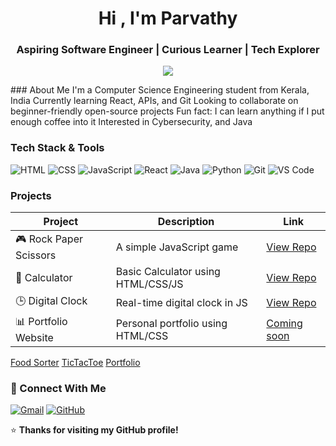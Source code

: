 <h1 align="center">Hi , I'm Parvathy</h1>
<h3 align="center"> Aspiring Software Engineer | Curious Learner | Tech Explorer</h3>

<p align="center">
  <img src="https://readme-typing-svg.herokuapp.com/?lines=Computer+Science+Student;Love+to+Learn+and+Build;Open+Source+Enthusiast&center=true&width=500&height=50" />
</p>
### About Me
 I'm a Computer Science Engineering student from Kerala, India  
 Currently learning React, APIs, and Git
 Looking to collaborate on beginner-friendly open-source projects
 Fun fact: I can learn anything if I put enough coffee into it   
 Interested in Cybersecurity, and Java

### Tech Stack & Tools

![HTML](https://img.shields.io/badge/-HTML5-E34F26?style=flat&logo=html5&logoColor=white)
![CSS](https://img.shields.io/badge/-CSS3-1572B6?style=flat&logo=css3)
![JavaScript](https://img.shields.io/badge/-JavaScript-F7DF1E?style=flat&logo=javascript&logoColor=black)
![React](https://img.shields.io/badge/-React-61DAFB?style=flat&logo=react)
![Java](https://img.shields.io/badge/-Java-007396?style=flat&logo=java)
![Python](https://img.shields.io/badge/-Python-3776AB?style=flat&logo=python)
![Git](https://img.shields.io/badge/-Git-F05032?style=flat&logo=git)
![VS Code](https://img.shields.io/badge/-VSCode-007ACC?style=flat&logo=visual-studio-code)

### Projects

| Project | Description | Link |
|--------|-------------|------|
| 🎮 Rock Paper Scissors | A simple JavaScript game | [View Repo](#) |
| 🧮 Calculator | Basic Calculator using HTML/CSS/JS | [View Repo](#) |
| 🕒 Digital Clock | Real-time digital clock in JS | [View Repo](#) |
| 📊 Portfolio Website | Personal portfolio using HTML/CSS | [Coming soon](#) |
[Food Sorter](https://github.com/Code-stack-design/Food-Sorter.git_)
[TicTacToe](https://github.com/Code-stack-design/TicTacToe.git)
[Portfolio](https://github.com/Code-stack-design/Portfolio.git )
### 🔗 Connect With Me
[![Gmail](https://img.shields.io/badge/-Email-D14836?style=flat&logo=gmail&logoColor=white)](mailto:youremail@gmail.com)
[![GitHub](https://img.shields.io/badge/-GitHub-181717?style=flat&logo=github&logoColor=white)](https://github.com/parvathyv)

⭐ **Thanks for visiting my GitHub profile!**

